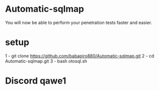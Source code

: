 # Automatic-sqlmap

You will now be able to perform your penetration tests faster and easier.

# setup

1 - git clone https://github.com/babapiro880/Automatic-sqlmap.git
2 - cd Automatic-sqlmap.git
3 - bash otosql.sh



# Discord qawe1
